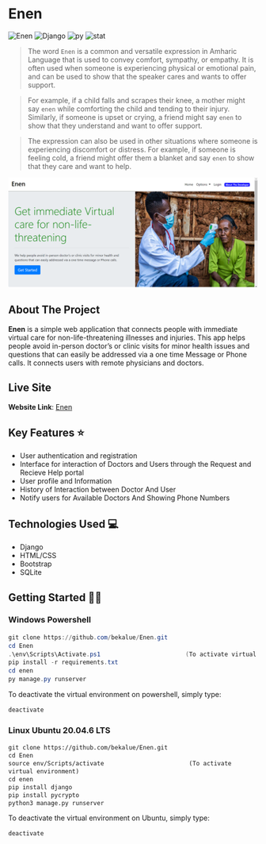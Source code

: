# Enen

![Enen](https://img.shields.io/github/last-commit/bekalue/Enen)
![Django](https://img.shields.io/badge/Django-4.2.1-green)
![py](https://img.shields.io/badge/Python-3.11.3-yellowgreen)
![stat](https://img.shields.io/badge/status-up-green)

> The word `Enen` is a common and versatile expression in Amharic Language that is used to convey comfort, sympathy, or empathy. It is often used when someone is experiencing physical or emotional pain, and can be used to show that the speaker cares and wants to offer support.

> For example, if a child falls and scrapes their knee, a mother might say `enen` while comforting the child and tending to their injury. Similarly, if someone is upset or crying, a friend might say `enen` to show that they understand and want to offer support.

> The expression can also be used in other situations where someone is experiencing discomfort or distress. For example, if someone is feeling cold, a friend might offer them a blanket and say `enen` to show that they care and want to help.

<p align="center">
  <img src="assets/site.png" width="900" title="Home Page">
</p>

## About The Project
__Enen__ is a simple web application that connects people with immediate virtual care for non-life-threatening illnesses and injuries. This app helps people avoid in-person doctor’s or clinic visits for minor health issues and questions that can easily be addressed via a one time Message or Phone calls. It connects users with remote physicians and doctors.

## Live Site
__Website Link__: [Enen](http://enen.bekalue.tech/)

## Key Features ⭐

- User authentication and registration
- Interface for interaction of Doctors and Users through the Request and Recieve Help portal
- User profile and Information
- History of Interaction between Doctor And User
- Notify users for Available Doctors And Showing Phone Numbers

## Technologies Used 💻

- Django
- HTML/CSS
- Bootstrap
- SQLite

## Getting Started 💁🏽
### Windows Powershell
```powershell
git clone https://github.com/bekalue/Enen.git
cd Enen
.\env\Scripts\Activate.ps1                        (To activate virtual environment)
pip install -r requirements.txt
cd enen
py manage.py runserver
```
To deactivate the virtual environment on powershell, simply type:
```powershell
deactivate
```
### Linux Ubuntu 20.04.6 LTS
```shell
git clone https://github.com/bekalue/Enen.git
cd Enen
source env/Scripts/activate                        (To activate virtual environment)
cd enen
pip install django
pip install pycrypto
python3 manage.py runserver
```
To deactivate the virtual environment on Ubuntu, simply type:
```powershell
deactivate
```
